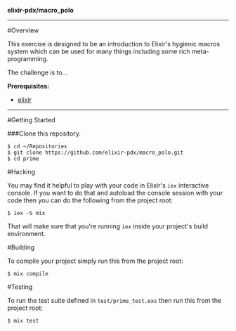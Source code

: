 __elixir-pdx/macro_polo__

---
#Overview

This exercise is designed to be an introduction to Elixir's hygienic macros system which can be used for many things including some rich meta-programming.

The challenge is to...

**Prerequisites:**
* [elixir](http://elixir-lang.org/install.html)

---

#Getting Started

###Clone this repository.
  
	$ cd ~/Repositories
	$ git clone https://github.com/elixir-pdx/macro_polo.git
	$ cd prime

#Hacking

You may find it helpful to play with your code in Elixir's `iex` interactive console. If you want to do that and autoload the console session with your code then you can do the following from the project root:

	$ iex -S mix

That will make sure that you're running `iex` inside your project's build environment.

#Building

To compile your project simply run this from the project root:

	$ mix compile

#Testing

To run the test suite defined in `test/prime_test.exs` then run this from the project root:

	$ mix test
